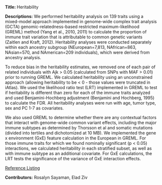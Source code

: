**Title:** Heritability

**Descriptions:** We performed heritability analysis on 139 traits using a mixed-model approach implemented in genome-wide complex trait analysis (GCTA) genomic-relatedness-based
restricted maximum-likelihood (GREML) method (Yang et al., 2010, 2011) to calculate the proportion of immune trait variation that is attributable to common genetic variants (Zaitlen and
Kraft, 2012). Heritability analyses were conducted separately within each ancestry subgroup (NEuropean=7,813, NAfrican=863, NAsian=570, and NAmerican=209 individuals), which were derived from ancestry analysis.

To reduce bias in the heritability estimates, we removed one of each pair of related individuals with Ajk > 0.05 (calculated from SNPs with MAF > 0.01) prior to running GREML. We calculated heritability using an unconstrained approach (allowing heritability to be < 0 - those values were truncated in iAtlas). We used the likelihood ratio test (LRT) implemented in GREML to test if heritability is different than zero for each of the immune traits analyzed and used Benjamini-Hochberg adjustment (Benjamini and Hochberg, 1995) to calculate the FDR. All heritability analyses were run with age, tumor type, sex and PC 1-7 as covariates.

We also used GREML to determine whether there are any contextual factors that interact with genome-wide common variant effects, including the major immune subtypes as determined by Thorsson et al and somatic mutations (divided into tertiles and dichotomized at 10 MB). We implemented the gene x environment (GxE) feature calculation in the European in GREML. For
those immune traits for which we found nominally significant (p < 0.05) interactions, we calculated heritability in each stratified subset, as well as with immune subtype as an additional
covariate. For GxE calculations, the LRT tests the significance of the variance of GxE interaction effects.

[Reference Listing](https://doi.org/10.1016/j.immuni.2021.01.011)

**Contributors:** Rosalyn Sayaman, Elad Ziv
